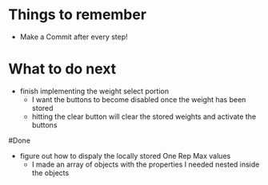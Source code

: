 # Things to remember
* Make a Commit after every step! 

# What to do next
* finish implementing the weight select portion
    * I want the buttons to become disabled once the weight has been stored
    * hitting the clear button will clear the stored weights and activate the buttons

#Done
* figure out how to dispaly the locally stored One Rep Max values
    * I made an array of objects with the properties I needed nested inside the objects
